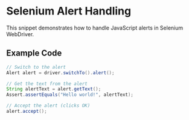 # Selenium Alert Handling

This snippet demonstrates how to handle JavaScript alerts in Selenium WebDriver.

## Example Code

```java
// Switch to the alert
Alert alert = driver.switchTo().alert();

// Get the text from the alert
String alertText = alert.getText();
Assert.assertEquals("Hello world!", alertText);

// Accept the alert (clicks OK)
alert.accept();
```